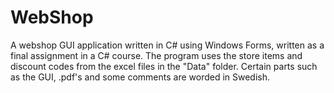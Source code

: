 # WebShop
A webshop GUI application written in C# using Windows Forms, written as a final assignment in a C# course.
The program uses the store items and discount codes from the excel files in the "Data" folder.
Certain parts such as the GUI, .pdf's and some comments are worded in Swedish.
